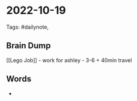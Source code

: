 # 2022-10-19
Tags: #dailynote,
## Brain Dump


[[Lego Job]] - work for ashley - 3-6 + 40min travel
## Words
- 


